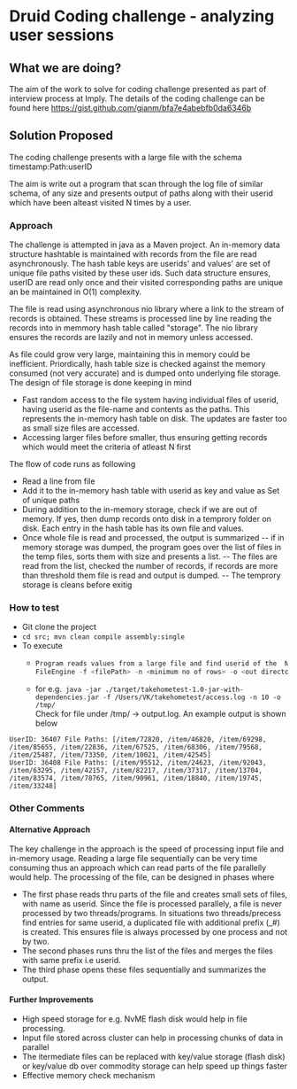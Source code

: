 # Druid Coding challenge - analyzing user sessions

## What we are doing?
The aim of the work to solve for coding challenge presented as part of interview process at Imply. The details of the coding challenge can be found here
https://gist.github.com/gianm/bfa7e4abebfb0da6346b

## Solution Proposed
The coding challenge presents with a large file with the schema \
timestamp:Path:userID
 
The aim is write out a program that scan through the log file of similar schema, of any size and presents output of paths along with their userid which have been  alteast visited N times by a user.

### Approach
The challenge is attempted in java as a Maven project. An in-memory data structure hashtable is maintained with records from the file are read asynchronously. The hash table keys are userids' and values' are set of unique file paths visited by these user ids. Such data structure ensures, userID are read only once and their visited corresponding paths are unique an be maintained in O(1) complexity.

The file is read using asynchronous nio library where a link to the stream of records is obtained. These streams is processed line by line reading the records into in memmory hash table called "storage". The nio library ensures the records are lazily and not in memory unless accessed. 

As file could grow very large, maintaining this in memory could be inefficient. Priordically, hash table size is checked against the memory consumed (not very accurate) and is dumped onto underlying file storage. The design of file storage is done keeping in mind

- Fast random access to the file system having individual files of userid, having userid as the file-name and contents as the paths. This represents the in-memory hash table on disk. The updates are faster too as small size files are accessed.
- Accessing larger files before smaller, thus ensuring getting records which would meet the criteria of atleast N first

The flow of code runs as following
- Read a line from file
- Add it to the in-memory hash table with userid as key and value as Set of unique paths
- During addition to the in-memory storage, check if we are out of memory. If yes, then dump records onto disk in a temprory folder on disk. Each entry in the hash table has its own file and values.
- Once whole file is read and processed, the output is summarized
-- if in memory storage was dumped, the program goes over the list of files in the temp files, sorts them with size and presents a list. 
-- The files are read from the list, checked the number of records, if records are more than threshold them file is read and output is dumped.
-- The temprory storage is cleans before exitig

### How to test
* Git clone the project
* ```cd src; mvn clean compile assembly:single```
* To execute
  * ```java -jar ./target/takehometest-1.0-jar-with-dependencies.jar \
    Program reads values from a large file and find userid of the  N distinct paths. \
    FileEngine -f <filePath> -n <minimum no of rows> -o <out directory>```
  * for e.g.``` java -jar ./target/takehometest-1.0-jar-with-dependencies.jar -f /Users/VK/takehometest/access.log -n 10 -o /tmp/``` \
    Check for file under /tmp/ -> output.log. An example output is shown below
 ```
 UserID: 36407 File Paths: [/item/72820, /item/46820, /item/69298, /item/85655, /item/22836, /item/67525, /item/68306, /item/79568, /item/25487, /item/73350, /item/10021, /item/42545]
UserID: 36408 File Paths: [/item/95512, /item/24623, /item/92043, /item/63295, /item/42157, /item/82217, /item/37317, /item/13704, /item/83574, /item/78765, /item/90961, /item/18840, /item/19745, /item/33248]
 ```
### Other Comments
#### Alternative Approach
 The key challenge in the approach is the speed of processing input file and in-memory usage. Reading a large file sequentially can be very time consuming thus an approach which can read parts of the file parallelly would help. The processing of the file, can be designed in phases where
 * The first phase reads thru parts of the file and creates small sets of files, with name as userid. Since the file is processed parallely, a file is never processed by two threads/programs. In situations two threads/precess find entries for same userid, a duplicated file with additional prefix (_#) is created. This ensures file is always processed by one process and not by two.
 * The second phases runs thru the list of the files and merges the files with same prefix i.e userid.
 * The third phase opens these files sequentially and summarizes the output.
#### Further Improvements
 * High speed storage for e.g. NvME flash disk would help in file processing.
 * Input file stored across cluster can help in processing chunks of data in parallel
 * The itermediate files can be replaced with key/value storage (flash disk) or key/value db over commodity storage can help speed up things faster
 * Effective memory check mechanism

